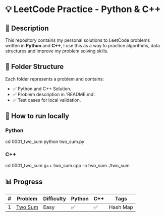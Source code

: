 # 💡 LeetCode Practice - Python & C++

## 🚀 Description

This repository contains my personal solutions to LeetCode problems
written in **Python** and **C++**, I use this as a way to practice
algorithms, data structures and improve my problem solving skills.

## 🚀 Folder Structure

Each folder represents a problem and contains:
- ✅ Python and C++ Solution.
- ✅ Problem description in 'README.md'.
- ✅ Test cases for local validation.


## 🚀 How to run locally

### Python
cd 0001_two_sum
python two_sum.py

### C++
cd 0001_two_sum
g++ two_sum.cpp -o two_sum
./two_sum


## 📊 Progress

| # | Problem | Difficulty | Python | C++ | Tags |
|--:|---------|------------|--------|-----|------|
| 1 | [Two Sum](https://leetcode.com/problems/two-sum/) | Easy | ✅ | ✅ | Hash Map |
